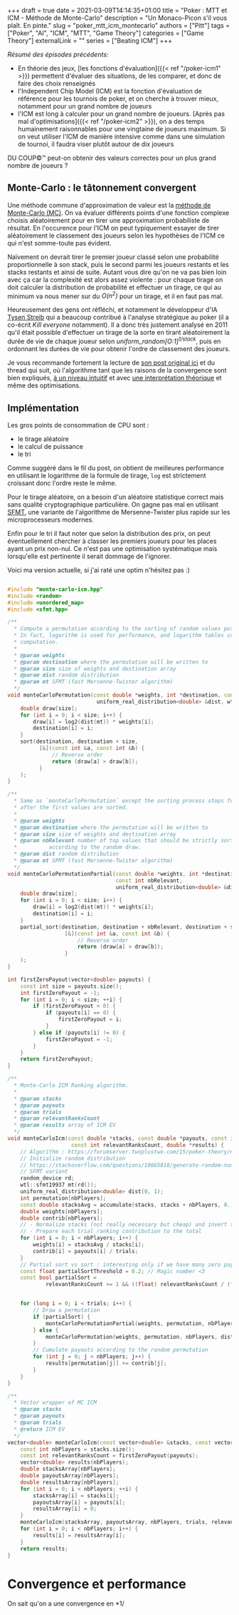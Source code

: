 +++
draft = true
date = 2021-03-09T14:14:35+01:00
title = "Poker : MTT et ICM - Méthode de Monte-Carlo"
description = "Un Monaco-Picon s'il vous plaît. En pinte."
slug = "poker_mtt_icm_montecarlo"
authors = ["Pitt"]
tags = ["Poker", "AI", "ICM", "MTT", "Game Theory"]
categories = ["Game Theory"]
externalLink = ""
series = ["Beating ICM"]
+++

*Résumé des épisodes précédents:*
- En théorie des jeux, [les fonctions d'évaluation]({{< ref "/poker-icm1" >}}) permettent d'évaluer des situations, de les comparer, et donc de faire des choix renseignés
- l'Independent Chip Model (ICM) est la fonction d'évaluation de référence pour les tournois de poker, et on cherche à trouver mieux, notamment pour un grand nombre de joueurs
- l'ICM est long à calculer pour un grand nombre de joueurs. [Après pas mal d'optimisations]({{< ref "/poker-icm2" >}}), on a des temps humainement raisonnables pour une vingtaine de joueurs maximum. Si on veut utiliser l'ICM de manière intensive comme dans une simulation de tournoi, il faudra viser plutôt autour de dix joueurs

DU COUP©™ peut-on obtenir des valeurs correctes pour un plus grand nombre de joueurs ?

## Monte-Carlo : le tâtonnement convergent

Une méthode commune d'approximation de valeur est la [méthode de Monte-Carlo (MC)](https://en.wikipedia.org/wiki/Monte_Carlo_method). On va évaluer différents points d'une fonction complexe choisis aléatoirement pour en tirer une approximation probabiliste de résultat. En l'occurence pour l'ICM on peut typiquement essayer de tirer aléatoirement le classement des joueurs selon les hypothèses de l'ICM ce qui n'est somme-toute pas évident. 

Naïvement on devrait tirer le premier joueur classé selon une probabilité proportionnelle à son stack, puis le second parmi les joueurs restants et les stacks restants et ainsi de suite. Autant vous dire qu'on ne va pas bien loin avec ça car la complexité est alors assez violente : pour chaque tirage on doit calculer la distribution de probabilité et effectuer un tirage, ce qui au minimum va nous mener sur du *O(n<sup>2</sup>)* pour un tirage, et il en faut pas mal.

Heureusement des gens ont réfléchi, et notamment le développeur d'IA [Tysen Streib](https://twitter.com/tysenstreib) qui a beaucoup contribué à l'analyse stratégique au poker (il a co-écrit *Kill everyone* notamment). Il a donc très justement analysé en 2011 qu'il était possible d'effectuer un tirage de la sorte en tirant aléatoirement la durée de vie de chaque joueur selon *uniform_random[O:1]<sup>1/stack</sup>*, puis en ordonnant les durées de vie pour obtenir l'ordre de classement des joueurs.

Je vous recommande fortement la lecture de [son post original ici](https://forumserver.twoplustwo.com/15/poker-theory/new-algorithm-calculate-icm-large-tournaments-1098489/) et du thread qui suit, où l'algorithme tant que les raisons de la convergence sont bien expliqués, [à un niveau intuitif](https://forumserver.twoplustwo.com/showpost.php?p=28773129&postcount=17) et avec [une interprétation théorique](https://forumserver.twoplustwo.com/showpost.php?p=28900308&postcount=27) et même des optimisations.

## Implémentation

Les gros points de consommation de CPU sont :
- le tirage aléatoire
- le calcul de puissance
- le tri

Comme suggéré dans le fil du post, on obtient de meilleures performance en utilisant le logarithme de la formule de tirage, `log` est strictement croissant donc l'ordre reste le même. 

Pour le tirage aléatoire, on a besoin d'un aléatoire statistique correct mais sans qualité cryptographique particulière. On gagne pas mal en utilisant [SFMT](http://www.math.sci.hiroshima-u.ac.jp/m-mat/MT/SFMT/index.html), une variante de l'algorithme de Mersenne-Twister plus rapide sur les microprocesseurs modernes.

Enfin pour le tri il faut noter que selon la distribution des prix, on peut éventuellement chercher à classer les premiers joueurs pour les places ayant un prix non-nul. Ce n'est pas une optimisation systématique mais lorsqu'elle est pertinente il serait dommage de l'ignorer.


Voici ma version actuelle, si j'ai raté une optim n'hésitez pas :)

```cpp

#include "monte-carlo-icm.hpp"
#include <random>
#include <unordered_map>
#include <sfmt.hpp>

/**
  * Compute a permutation according to the sorting of random values put to the power of given weights.
  * In fact, logarithm is used for performance, and logarithm tables could certainly be used to fasten the
  * computation.
  *
  * @param weights
  * @param destination where the permutation will be written to
  * @param size size of weights and destination array
  * @param dist random distribution
  * @param mt SFMT (fast Mersenne-Twister algorithm)
  */
void monteCarloPermutation(const double *weights, int *destination, const int size,
                            uniform_real_distribution<double> &dist, wtl::sfmt19937 &mt) {
    double draw[size];
    for (int i = 0; i < size; i++) {
        draw[i] = log2(dist(mt)) * weights[i];
        destination[i] = i;
    }
    sort(destination, destination + size,
          [&](const int &a, const int &b) {
              // Reverse order
              return (draw[a] > draw[b]);
          }
    );
}

/**
  * Same as `monteCarloPermutation` except the sorting process stops for performance
  * after the first values are sorted.
  *
  * @param weights
  * @param destination where the permutation will be written to
  * @param size size of weights and destination array
  * @param nbRelevant number of top values that should be strictly sorted. The other ones may not be sorted
  *          according to the random draw.
  * @param dist random distribution
  * @param mt SFMT (fast Mersenne-Twister algorithm)
  */
void monteCarloPermutationPartial(const double *weights, int *destination, const int size,
                                  const int nbRelevant,
                                  uniform_real_distribution<double> &dist, wtl::sfmt19937 &mt) {
    double draw[size];
    for (int i = 0; i < size; i++) {
        draw[i] = log2(dist(mt)) * weights[i];
        destination[i] = i;
    }
    partial_sort(destination, destination + nbRelevant, destination + size,
                  [&](const int &a, const int &b) {
                      // Reverse order
                      return (draw[a] > draw[b]);
                  }
    );
}

int firstZeroPayout(vector<double> payouts) {
    const int size = payouts.size();
    int firstZeroPayout = -1;
    for (int i = 0; i < size; ++i) {
        if (firstZeroPayout < 0) {
            if (payouts[i] == 0) {
                firstZeroPayout = i;
            }
        } else if (payouts[i] != 0) {
            firstZeroPayout = -1;
        }
    }
    return firstZeroPayout;
}

/**
  * Monte-Carlo ICM Ranking algorithm.
  *
  * @param stacks
  * @param payouts
  * @param trials
  * @param relevantRanksCount
  * @param results array of ICM EV
  */
void monteCarloIcm(const double *stacks, const double *payouts, const int nbPlayers, const long trials,
                    const int relevantRanksCount, double *results) {
    // Algorithm : https://forumserver.twoplustwo.com/15/poker-theory/new-algorithm-calculate-icm-large-tournaments-1098489/
    // Initialize random distribution
    // https://stackoverflow.com/questions/19665818/generate-random-numbers-using-c11-random-library
    // SFMT variant
    random_device rd;
    wtl::sfmt19937 mt(rd());
    uniform_real_distribution<double> dist(0, 1);
    int permutation[nbPlayers];
    const double stacksAvg = accumulate(stacks, stacks + nbPlayers, 0.) / (double) nbPlayers;
    double weights[nbPlayers];
    double contrib[nbPlayers];
    // - Normalize stacks (not really necessary but cheap) and invert to weights
    // - Prepare each trial ranking contribution to the total
    for (int i = 0; i < nbPlayers; i++) {
        weights[i] = stacksAvg / stacks[i];
        contrib[i] = payouts[i] / trials;
    }
    // Partial sort vs sort : interesting only if we have many zero payouts at the end
    const float partialSortThreshold = 0.2; // Magic number <3
    const bool partialSort =
            relevantRanksCount >= 1 && ((float) relevantRanksCount / (float) nbPlayers <= partialSortThreshold);


    for (long i = 0; i < trials; i++) {
        // Draw a permutation
        if (partialSort) {
            monteCarloPermutationPartial(weights, permutation, nbPlayers, relevantRanksCount, dist, mt);
        } else {
            monteCarloPermutation(weights, permutation, nbPlayers, dist, mt);
        }
        // Cumulate payouts according to the random permutation
        for (int j = 0; j < nbPlayers; j++) {
            results[permutation[j]] += contrib[j];
        }
    }
}

/**
  * Vector wrapper of MC ICM
  * @param stacks
  * @param payouts
  * @param trials
  * @return ICM EV
  */
vector<double> monteCarloIcm(const vector<double> &stacks, const vector<double> &payouts, const long trials) {
    const int nbPlayers = stacks.size();
    const int relevantRanksCount = firstZeroPayout(payouts);
    vector<double> results(nbPlayers);
    double stacksArray[nbPlayers];
    double payoutsArray[nbPlayers];
    double resultsArray[nbPlayers];
    for (int i = 0; i < nbPlayers; ++i) {
        stacksArray[i] = stacks[i];
        payoutsArray[i] = payouts[i];
        resultsArray[i] = 0;
    }
    monteCarloIcm(stacksArray, payoutsArray, nbPlayers, trials, relevantRanksCount, resultsArray);
    for (int i = 0; i < nbPlayers; i++) {
        results[i] = resultsArray[i];
    }
    return results;
}
```

# Convergence et performance

On sait qu'on a une convergence en *1/